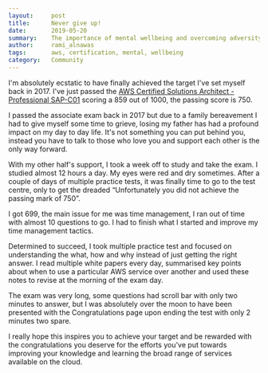 ```yaml
---
layout:     post
title:      Never give up!
date:       2019-05-20
summary:    The importance of mental wellbeing and overcoming adversity
author:     rami_alnawas
tags:       aws, certification, mental, wellbeing
category:   Community
---
```

I'm absolutely ecstatic to have finally achieved the target I've set myself back in 2017. I've just passed the [AWS Certified Solutions Architect - Professional SAP-C01](https://www.certmetrics.com/amazon/public/badge.aspx?i=4&t=c&d=2019-05-18&ci=AWS00361425) scoring a 859 out of 1000, the passing score is 750.

I passed the associate exam back in 2017 but due to a family bereavement I had to give myself some time to grieve, losing my father has had a profound impact on my day to day life. It's not something you can put behind you, instead you have to talk to those who love you and support each other is the only way forward.

With my other half's support, I took a week off to study and take the exam. I studied almost 12 hours a day. My eyes were red and dry sometimes. After a couple of days of multiple practice tests, it was finally time to go to the test centre, only to get the dreaded “Unfortunately you did not achieve the passing mark of 750”.

I got 699, the main issue for me was time management, I ran out of time with almost 10 questions to go. I had to finish what I started and improve my time management tactics.

Determined to succeed, I took multiple practice test and focused on understanding the what, how and why instead of just getting the right answer. I read multiple white papers every day, summarised key points about when to use a particular AWS service over another and used these notes to revise at the morning of the exam day.

The exam was very long, some questions had scroll bar with only two minutes to answer, but I was absolutely over the moon to have been presented with the Congratulations page upon ending the test with only 2 minutes two spare.

I really hope this inspires you to achieve your target and be rewarded with the congratulations you deserve for the efforts you've put towards improving your knowledge and learning the broad range of services available on the cloud.
